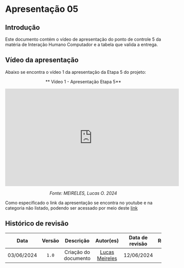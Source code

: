 # Apresentação 05

## Introdução
Este documento contém o vídeo de apresentação do ponto de controle 5 da matéria de Interação Humano Computador e a tabela que valida a entrega.

## Vídeo da apresentação
Abaixo se encontra o vídeo 1 da apresentação da Etapa 5 do projeto:

<center>

** Vídeo 1 - Apresentação Etapa 5**

<iframe width="560" height="315" src="https://www.youtube.com/embed/LJ0DTjOgJNE?si=ve1k1IxPi5mncouZ" title="YouTube video player" frameborder="0" allow="accelerometer; autoplay; clipboard-write; encrypted-media; gyroscope; picture-in-picture; web-share" referrerpolicy="strict-origin-when-cross-origin" allowfullscreen></iframe>

*Fonte: MEIRELES, Lucas O. 2024*

</center>

Como especificado o link da apresentação se encontra no youtube e na categoria não listado, podendo ser acessado por meio deste [link](https://youtu.be/LJ0DTjOgJNE)

## Histórico de revisão

|    Data    | Versão |      Descrição       |                  Autor(es)                   | Data de revisão | Revisor(es) |
| :--------: | :----: | :------------------: | :------------------------------------------: | :-------------: | :---------: |
| 03/06/2024 | `1.0`  | Criação do documento | [Lucas Meireles](https://github.com/Katuner) |   12/06/2024    |  [Pedro Lucas](https://github.com/lucasdray) |